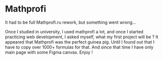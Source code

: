 # Mathprofi
It had to be full Mathprofi.ru rework, but something went wrong...

Once I studied in university, I used mathprofi a lot, and once I started practicing web development, I asked myself, what my first project will be ? It appeared that Mathprofi was the perfect guinea pig. Until I found out that I have to copy over 1000+ formulas for that. And since that time I have only main page with some Figma 
canvas. Enjoy !
